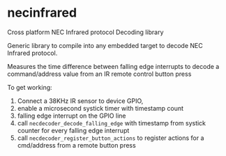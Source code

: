 # necinfrared
Cross platform NEC Infrared protocol Decoding library

Generic library to compile into any embedded target to decode NEC Infrared protocol.

Measures the time difference between falling edge interrupts to decode a command/address value from an IR remote control button press

To get working:
1. Connect a 38KHz IR sensor to device GPIO,
1. enable a microsecond systick timer with timestamp count
1. falling edge interrupt on the GPIO line
1. call `necdecoder_decode_falling_edge` with timestamp from systick counter for every falling edge interrupt
1. call `necdecoder_register_button_actions` to register actions for a cmd/address from a remote button press

